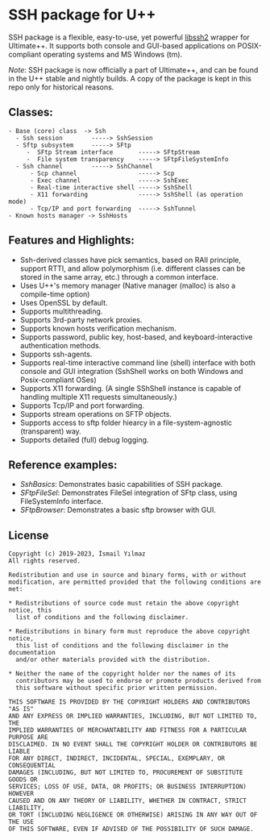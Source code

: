 # SSH package for U++

SSH package is a flexible, easy-to-use, yet powerful [libssh2](https://www.libssh2.org/) wrapper for Ultimate++.
It supports both console and GUI-based applications on POSIX-compliant operating systems and
MS Windows (tm).

*Note*: SSH package is now officially a part of Ultimate++, and can be found in the U++ stable and nightly builds. A copy of the package is kept in this repo only for historical reasons.

## Classes:

```
- Base (core) class  -> Ssh
  - Ssh session        -----> SshSession
  - Sftp subsystem     -----> SFtp
     -  SFtp Stream interface       -----> SFtpStream
     -  File system transparency    -----> SFtpFileSystemInfo 
  - Ssh channel        -----> SshChannel
      - Scp channel                 -----> Scp
      - Exec channel                -----> SshExec
      - Real-time interactive shell -----> SshShell
      - X11 forwarding              -----> SshShell (as operation mode)      
      - Tcp/IP and port forwarding  -----> SshTunnel
- Known hosts manager -> SshHosts
```

## Features and Highlights:

- Ssh-derived classes have pick semantics, based on RAII principle, support RTTI, and allow
  polymorphism (i.e. different classes can be stored in the same array, etc.) through a common
  interface. 
- Uses U++'s memory manager (Native manager (malloc) is also a compile-time option)
- Uses OpenSSL by default. 
- Supports multithreading.
- Supports 3rd-party network proxies.
- Supports known hosts verification mechanism.
- Supports password, public key, host-based, and keyboard-interactive authentication methods.
- Supports ssh-agents.
- Supports real-time interactive command line (shell) interface with both console and GUI integration
  (SshShell works on both Windows and Posix-compliant OSes)
- Supports X11 forwarding. 
  (A single SShShell instance is capable of handling multiple X11 requests simultaneously.)
- Supports Tcp/IP and port forwarding.
- Supports stream operations on SFTP objects.
- Supports access to sftp folder hiearcy in a file-system-agnostic (transparent) way.
- Supports detailed (full) debug logging.

## Reference examples:


+ *SshBasics*:    Demonstrates basic capabilities of SSH package.
+ *SFtpFileSel*:  Demonstrates FileSel integration of SFtp class, using FileSystemInfo interface.
+ *SFtpBrowser*:  Demonstrates a basic sftp browser with GUI.    

## License
```
Copyright (c) 2019-2023, İsmail Yılmaz
All rights reserved.

Redistribution and use in source and binary forms, with or without
modification, are permitted provided that the following conditions are met:

* Redistributions of source code must retain the above copyright notice, this
  list of conditions and the following disclaimer.

* Redistributions in binary form must reproduce the above copyright notice,
  this list of conditions and the following disclaimer in the documentation
  and/or other materials provided with the distribution.

* Neither the name of the copyright holder nor the names of its
  contributors may be used to endorse or promote products derived from
  this software without specific prior written permission.

THIS SOFTWARE IS PROVIDED BY THE COPYRIGHT HOLDERS AND CONTRIBUTORS "AS IS"
AND ANY EXPRESS OR IMPLIED WARRANTIES, INCLUDING, BUT NOT LIMITED TO, THE
IMPLIED WARRANTIES OF MERCHANTABILITY AND FITNESS FOR A PARTICULAR PURPOSE ARE
DISCLAIMED. IN NO EVENT SHALL THE COPYRIGHT HOLDER OR CONTRIBUTORS BE LIABLE
FOR ANY DIRECT, INDIRECT, INCIDENTAL, SPECIAL, EXEMPLARY, OR CONSEQUENTIAL
DAMAGES (INCLUDING, BUT NOT LIMITED TO, PROCUREMENT OF SUBSTITUTE GOODS OR
SERVICES; LOSS OF USE, DATA, OR PROFITS; OR BUSINESS INTERRUPTION) HOWEVER
CAUSED AND ON ANY THEORY OF LIABILITY, WHETHER IN CONTRACT, STRICT LIABILITY,
OR TORT (INCLUDING NEGLIGENCE OR OTHERWISE) ARISING IN ANY WAY OUT OF THE USE
OF THIS SOFTWARE, EVEN IF ADVISED OF THE POSSIBILITY OF SUCH DAMAGE.